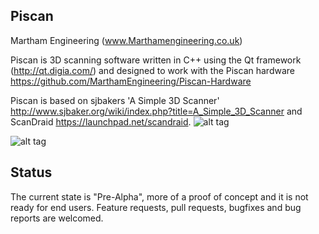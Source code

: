 Piscan
--------------------------------------------------------------------------------
Martham Engineering (www.Marthamengineering.co.uk)

Piscan is 3D scanning software written in C++ using the Qt framework (http://qt.digia.com/) 
and designed to work with the Piscan hardware https://github.com/MarthamEngineering/Piscan-Hardware

Piscan is based on sjbakers 'A Simple 3D Scanner' http://www.sjbaker.org/wiki/index.php?title=A_Simple_3D_Scanner and ScanDraid https://launchpad.net/scandraid. 
![alt tag](https://lh6.googleusercontent.com/-gHgxtxHVy6w/UyTcdxm8crI/AAAAAAAAOtM/BDBHOa4GHiE/w578-h506-no/PiScan+2.png)

![alt tag](https://lh6.googleusercontent.com/-EotsBuj0WfM/UyTcdyrSQ4I/AAAAAAAAOtI/y0rRxtK6NWo/w578-h506-no/Piscan.png)


Status
--------------------------------------------------------------------------------
The current state is "Pre-Alpha", more of a proof of concept and it is not ready for end users.
Feature requests, pull requests, bugfixes and bug reports are welcomed. 

